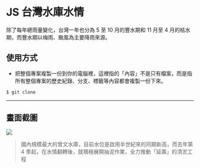 # JS 台灣水庫水情

除了每年總雨量變化，台灣一年也分為 5 至 10 月的豐水期和 11 月至 4 月的枯水期，而豐水期以梅雨、颱風為主要降雨來源。

## 使用方式
- 把整個專案複製一份到你的電腦裡，這裡指的「內容」不是只有檔案，而是指所有整個專案的歷史紀錄、分支、標籤等內容都會複製一份下來。
```sh
$ git clone
```

----

## 畫面截圖
![](https://i.imgur.com/EFmqSca.png)
> 國內規模最大的曾文水庫，目前水位是啟用半世紀來的同期新高，而去年第 4 季起，在水情翻轉後，就積極展開抽泥作業，全力推動「延壽」的清淤工程
